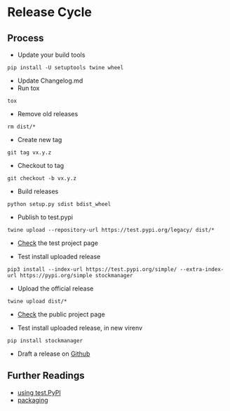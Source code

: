 # Release Cycle

## Process

* Update your build tools
```
pip install -U setuptools twine wheel
```
* Update Changelog.md
* Run tox
```
tox
```
* Remove old releases
```
rm dist/*
```
* Create new tag
```
git tag vx.y.z
```
* Checkout to tag
```
git checkout -b vx.y.z
```
* Build releases
```
python setup.py sdist bdist_wheel 
```
* Publish to test.pypi
```
twine upload --repository-url https://test.pypi.org/legacy/ dist/*
```
* [Check](https://test.pypi.org/project/stockmanager/) the test project page 

* Test install uploaded release
```
pip3 install --index-url https://test.pypi.org/simple/ --extra-index-url https://pypi.org/simple stockmanager
```
* Upload the official release
```
twine upload dist/*
```
* [Check](https://pypi.org/project/stockmanager/) the public project page 

* Test install uploaded release, in new virenv
```
pip install stockmanager
```
* Draft a release on [Github](https://github.com/wiccy46/stockmanager)

## Further Readings 

* [using test.PyPI](https://packaging.python.org/guides/using-testpypi/)
* [packaging](https://packaging.python.org/tutorials/packaging-projects/)